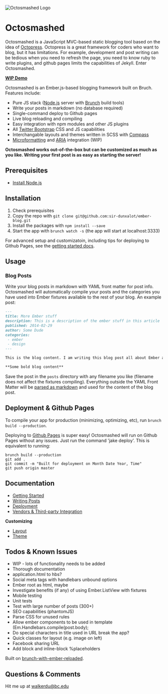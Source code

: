 ![Octosmashed Logo](https://github.com/sir-dunxalot/ember-blog/blob/master/app/assets/images/octosmashed_logo.png)

Octosmashed
==========

Octosmashed is a JavaScript MVC-based static blogging tool based on the idea of [Octopress](http://octopress.org/). Octopress is a great framework for coders who want to blog, but it has limitations. For example, development and post writing can be tedious when you need to refresh the page, you need to know ruby to write plugins, and github pages limits the capabilities of Jekyll. Enter Octosmashed.

**[WIP Demo](http://sir-dunxalot.github.io/)**

Octosmashed is an Ember.js-based blogging framework built on Bruch. Features include:
- Pure JS stack ([Node.js](http://nodejs.org/) server with [Brunch](http://brunch.io/) build tools)
- Write your posts in markdown (no database required)
- Single-command deploy to Github pages
- Live blog reloading and compiling
- Easy integration with npm modules and other JS plugins
- All [Twitter Bootstrap](http://getbootstrap.com/) CSS and JS capabilities
- Interchangable layouts and themes written in SCSS with [Compass](http://compass-style.org/)
- [Microformatting](http://microformats.org/wiki/microformats2#h-entry) and [ARIA](https://developer.mozilla.org/en-US/docs/Web/Accessibility/ARIA) integration (WIP)

**Octosmashed works out-of-the-box but can be customized as much as you like. Writing your first post is as easy as starting the server!**

Prerequisites
------

- [Install Node.js](http://nodejs.org/)

Installation
------

1. Check prerequisites
2. Copy the repo with `git clone git@github.com:sir-dunxalot/ember-blog.git`
3. Install the packages with `npm install --save`
4. Start the app with `brunch watch -s` (the app will start at localhost:3333)

For advanced setup and customizatoin, including tips for deploying to Github Pages, see the [getting started docs](//github.com/sir-dunxalot/ember-blog/blob/master/documentation/getting_started.md).

Usage
------

### Blog Posts

Write your blog posts in markdown with YAML front matter for post info. Octosmashed will automatically compile your posts and the categories you have used into Ember fixtures available to the rest of your blog. An example post:

```markdown
---
title: More Ember stuff
description: This is a description of the ember stuff in this article
published: 2014-02-29
author: Some Dude
categories:
 - ember
 - design
---

This is the blog content. I am writing this blog post all about Ember and stuff. This is a lot more content for markdown parsing.

**Some bold blog content**

```

Save the post in the `posts` directory with any filename you like (filename does not affect the fixtures compiling). Everything outside the YAML Front Matter will be [parsed as markdown](https://github.com/adam-p/markdown-here/wiki/Markdown-Cheatsheet#emphasis) and used for the content of the blog post.

Deployment & Github Pages
------

To compile your app for production (minimizing, optimizing, etc), run `brunch build --production`.

Deploying to [Github Pages](https://pages.github.com/) is super easy! Octosmashed will run on Github Pages without any issues. Just run the command 'jake deploy'. This is equivalent to running:

```
brunch build --production
git add .
git commit -m "Built for deployment on Month Date Year, Time"
git push origin master
```

Documentation
------

- [Getting Started](//github.com/sir-dunxalot/ember-blog/blob/master/documentation/getting_started.md)
- [Writing Posts](//github.com/sir-dunxalot/ember-blog/blob/master/documentation/writing_posts.md)
- [Deployment](//github.com/sir-dunxalot/ember-blog/blob/master/documentation/deployment.md)
- [Vendors & Third-party Integration](//github.com/sir-dunxalot/ember-blog/blob/master/documentation/vendors.md)

**Customizing**

- [Layout](//github.com/sir-dunxalot/ember-blog/blob/master/documentation/layout.md)
- [Theme](//github.com/sir-dunxalot/ember-blog/blob/master/documentation/theme.md)


Todos & Known Issues
------

- WIP - lots of functionality needs to be added
- Thorough documentation
- application.html to hbs?
- Social meta tags with handlebars unbound options
- Ember root as html, maybe
- Investigate benefits (if any) of using Ember.ListView with fixtures
- Mobile testing
- Unit tests
- Test with large number of posts (300+)
- SEO capabilities (phantomJS)
- Parse CSS for unused rules
- Allow ember components to be used in template (Em.Handlebars.compile(post.body);
- Do special characters in title used in URL break the app?
- Quick classes for layout (e.g. image on left)
- Facebook sharing URL
- Add block and inline-block %placeholders

Built on [brunch-with-ember-reloaded](https://github.com/gcollazo/brunch-with-ember-reloaded).

Questions & Comments
------

Hit me up at walkerdu@bc.edu
